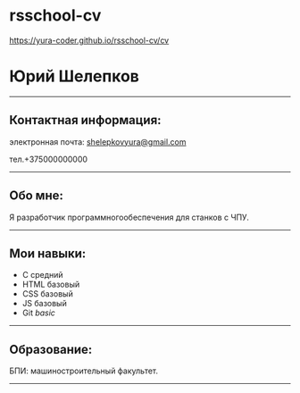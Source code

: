 # rsschool-cv
https://yura-coder.github.io/rsschool-cv/cv

#  Юрий  Шелепков

***

##  Контактная  информация:

электронная почта:  shelepkovyura@gmail.com

тел.+375000000000

***

##  Обо  мне:

Я  разработчик  программногообеспечения  для  станков  с  ЧПУ.

***

##  Мои  навыки:

*  C  средний
* HTML  базовый
*  CSS  базовый
*  JS  базовый
*  Git _basic_

***

##  Образование:

БПИ:  машиностроительный факультет.

***
